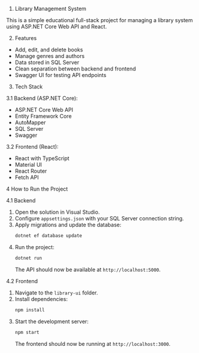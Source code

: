 1. Library Management System 

This is a simple educational full-stack project for managing a library system using ASP.NET Core Web API and React.

2.  Features

- Add, edit, and delete books
- Manage genres and authors
- Data stored in SQL Server
- Clean separation between backend and frontend
- Swagger UI for testing API endpoints

3. Tech Stack

3.1 Backend (ASP.NET Core):
- ASP.NET Core Web API
- Entity Framework Core
- AutoMapper
- SQL Server
- Swagger

3.2 Frontend (React):
- React with TypeScript
- Material UI
- React Router
- Fetch API

4 How to Run the Project

4.1 Backend
1. Open the solution in Visual Studio.
2. Configure `appsettings.json` with your SQL Server connection string.
3. Apply migrations and update the database:
   ```bash
   dotnet ef database update
   ```
4. Run the project:
   ```bash
   dotnet run
   ```
   The API should now be available at `http://localhost:5000`.

4.2 Frontend
1. Navigate to the `library-ui` folder.
2. Install dependencies:
   ```bash
   npm install
   ```
3. Start the development server:
   ```bash
   npm start
   ```
   The frontend should now be running at `http://localhost:3000`.
